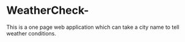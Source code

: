 # WeatherCheck-
This is a one page web application which can take a city name to tell weather conditions. 
